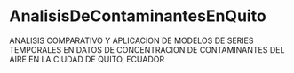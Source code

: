 # AnalisisDeContaminantesEnQuito
ANALISIS COMPARATIVO Y APLICACION DE MODELOS DE SERIES TEMPORALES EN DATOS DE CONCENTRACION DE CONTAMINANTES DEL AIRE EN LA CIUDAD DE QUITO, ECUADOR
